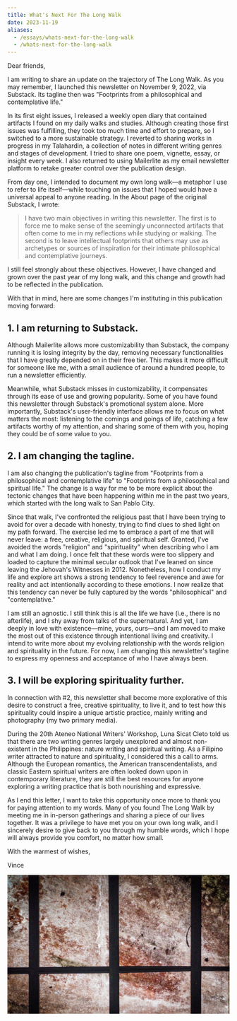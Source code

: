 ```yaml
---
title: What's Next For The Long Walk
date: 2023-11-19
aliases:
  - /essays/whats-next-for-the-long-walk
  - /whats-next-for-the-long-walk
---
```

Dear friends,

I am writing to share an update on the trajectory of The Long Walk. As you may remember, I launched this newsletter on November 9, 2022, via Substack. Its tagline then was "Footprints from a philosophical and contemplative life."

In its first eight issues, I released a weekly open diary that contained artifacts I found on my daily walks and studies. Although creating those first issues was fulfilling, they took too much time and effort to prepare, so I switched to a more sustainable strategy. I reverted to sharing works in progress in my Talahardin, a collection of notes in different writing genres and stages of development. I tried to share one poem, vignette, essay, or insight every week. I also returned to using Mailerlite as my email newsletter platform to retake greater control over the publication design.

From day one, I intended to document my own long walk—a metaphor I use to refer to life itself—while touching on issues that I hoped would have a universal appeal to anyone reading. In the About page of the original Substack, I wrote:

>I have two main objectives in writing this newsletter. The first is to force me to make sense of the seemingly unconnected artifacts that often come to me in my reflections while studying or walking. The second is to leave intellectual footprints that others may use as archetypes or sources of inspiration for their intimate philosophical and contemplative journeys.

I still feel strongly about these objectives. However, I have changed and grown over the past year of my long walk, and this change and growth had to be reflected in the publication.

With that in mind, here are some changes I'm instituting in this publication moving forward:

## 1. I am returning to Substack.

Although Mailerlite allows more customizability than Substack, the company running it is losing integrity by the day, removing necessary functionalities that I have greatly depended on in their free tier. This makes it more difficult for someone like me, with a small audience of around a hundred people, to run a newsletter efficiently.

Meanwhile, what Substack misses in customizability, it compensates through its ease of use and growing popularity. Some of you have found this newsletter through Substack's promotional system alone. More importantly, Substack's user-friendly interface allows me to focus on what matters the most: listening to the comings and goings of life, catching a few artifacts worthy of my attention, and sharing some of them with you, hoping they could be of some value to you.

## 2. I am changing the tagline.

I am also changing the publication's tagline from "Footprints from a philosophical and contemplative life" to "Footprints from a philosophical and spiritual life." The change is a way for me to be more explicit about the tectonic changes that have been happening within me in the past two years, which started with the long walk to San Pablo City.

Since that walk, I've confronted the religious past that I have been trying to avoid for over a decade with honesty, trying to find clues to shed light on my path forward. The exercise led me to embrace a part of me that will never leave: a free, creative, religious, and spiritual self. Granted, I've avoided the words "religion" and "spirituality" when describing who I am and what I am doing. I once felt that these words were too slippery and loaded to capture the minimal secular outlook that I've leaned on since leaving the Jehovah's Witnesses in 2012. Nonetheless, how I conduct my life and explore art shows a strong tendency to feel reverence and awe for reality and act intentionally according to these emotions. I now realize that this tendency can never be fully captured by the words "philosophical" and "contemplative."

I am still an agnostic. I still think this is all the life we have (i.e., there is no afterlife), and I shy away from talks of the supernatural. And yet, I am deeply in love with existence—mine, yours, ours—and I am moved to make the most out of this existence through intentional living and creativity. I intend to write more about my evolving relationship with the words religion and spirituality in the future. For now, I am changing this newsletter's tagline to express my openness and acceptance of who I have always been.

## 3. I will be exploring spirituality further.

In connection with #2, this newsletter shall become more explorative of this desire to construct a free, creative spirituality, to live it, and to test how this spirituality could inspire a unique artistic practice, mainly writing and photography (my two primary media).

During the 20th Ateneo National Writers' Workshop, Luna Sicat Cleto told us that there are two writing genres largely unexplored and almost non-existent in the Philippines: nature writing and spiritual writing. As a Filipino writer attracted to nature and spirituality, I considered this a call to arms. Although the European romantics, the American transcendentalists, and classic Eastern spiritual writers are often looked down upon in contemporary literature, they are still the best resources for anyone exploring a writing practice that is both nourishing and expressive.

As I end this letter, I want to take this opportunity once more to thank you for paying attention to my words. Many of you found The Long Walk by meeting me in in-person gatherings and sharing a piece of our lives together. It was a privilege to have met you on your own long walk, and I sincerely desire to give back to you through my humble words, which I hope will always provide you comfort, no matter how small.

With the warmest of wishes,

Vince

![Dilapidated cieling](ymca-cieling.jpg)